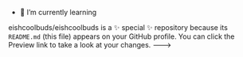 
- 🌱 I’m currently learning

eishcoolbuds/eishcoolbuds is a ✨ special ✨ repository because its `README.md` (this file) appears on your GitHub profile.
You can click the Preview link to take a look at your changes.
--->
